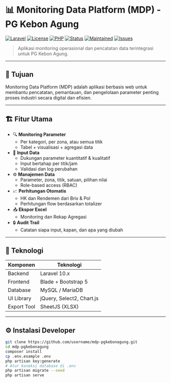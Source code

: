 # 📊 Monitoring Data Platform (MDP) - PG Kebon Agung

[![Laravel](https://img.shields.io/badge/Laravel-10.x-red.svg)](https://laravel.com)
[![License](https://img.shields.io/badge/license-MIT-blue.svg)](LICENSE)
[![PHP](https://img.shields.io/badge/PHP-^8.1-blue.svg)](https://www.php.net/)
[![Status](https://img.shields.io/badge/status-production-brightgreen.svg)]()
[![Maintained](https://img.shields.io/badge/maintained-yes-green.svg)]()
[![Issues](https://img.shields.io/github/issues/username/mdp-pgkebonagung)](https://github.com/username/mdp-pgkebonagung/issues)

> Aplikasi monitoring operasional dan pencatatan data terintegrasi untuk PG Kebon Agung.

---

## 🎯 Tujuan

Monitoring Data Platform (MDP) adalah aplikasi berbasis web untuk membantu pencatatan, pemantauan, dan pengelolaan parameter penting proses industri secara digital dan efisien.

---

## 🏗️ Fitur Utama

- 🔍 **Monitoring Parameter**
  - Per kategori, per zona, atau semua titik
  - Tabel + visualisasi + agregasi data
- 📝 **Input Data**
  - Dukungan parameter kuantitatif & kualitatif
  - Input bertahap per titik/jam
  - Validasi dan log perubahan
- ⚙️ **Manajemen Data**
  - Parameter, zona, titik, satuan, pilihan nilai
  - Role-based access (RBAC)
- 📈 **Perhitungan Otomatis**
  - HK dan Rendemen dari Brix & Pol
  - Perhitungan flow berdasarkan totalizer
- 📤 **Ekspor Excel**
  - Monitoring dan Rekap Agregasi
- 🔒 **Audit Trail**
  - Catatan siapa input, kapan, dan apa yang diubah

---

## 🧰 Teknologi

| Komponen     | Teknologi                |
|--------------|---------------------------|
| Backend      | Laravel 10.x              |
| Frontend     | Blade + Bootstrap 5       |
| Database     | MySQL / MariaDB           |
| UI Library   | jQuery, Select2, Chart.js |
| Export Tool  | SheetJS (XLSX)            |

---

## ⚙️ Instalasi Developer

```bash
git clone https://github.com/username/mdp-pgkebonagung.git
cd mdp-pgkebonagung
composer install
cp .env.example .env
php artisan key:generate
# Atur koneksi database di .env
php artisan migrate --seed
php artisan serve
